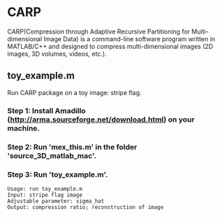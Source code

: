 # CARP

CARP(Compression through Adaptive Recursive Partitioning for Multi-dimensional Image Data) is a 
command-line software program written in MATLAB/C++ and designed to
compress multi-dimensional images (2D images, 3D volumes, videos, etc.).



## toy_example.m

Run CARP package on a toy image: stripe flag.

### Step 1: Install Amadillo (http://arma.sourceforge.net/download.html) on your machine.

### Step 2: Run 'mex_this.m' in the folder 'source_3D_matlab_mac'.

### Step 3: Run 'toy_example.m'.


```
Usage: run toy_example.m
Input: stripe flag image
Adjustable parameter: sigma_hat
Output: compression ratio; reconstruction of image
```
